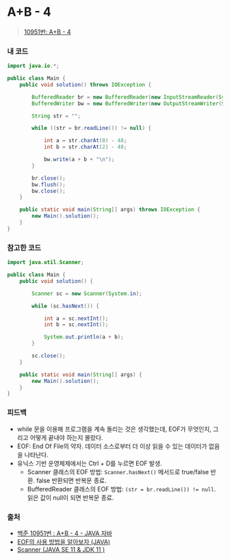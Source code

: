 # A+B - 4

> [10951번: A+B - 4](https://www.acmicpc.net/problem/10951)

### 내 코드

```java
import java.io.*;

public class Main {
    public void solution() throws IOException {

        BufferedReader br = new BufferedReader(new InputStreamReader(System.in));
        BufferedWriter bw = new BufferedWriter(new OutputStreamWriter(System.out));

        String str = "";

        while ((str = br.readLine()) != null) {

            int a = str.charAt(0) - 48;
            int b = str.charAt(2) - 48;

            bw.write(a + b + "\n");
        }

        br.close();
        bw.flush();
        bw.close();
    }

    public static void main(String[] args) throws IOException {
        new Main().solution();
    }
}
```

### 참고한 코드

```java
import java.util.Scanner;

public class Main {
    public void solution() {

        Scanner sc = new Scanner(System.in);

        while (sc.hasNext()) {

            int a = sc.nextInt();
            int b = sc.nextInt();

            System.out.println(a + b);
        }

        sc.close();
    }

    public static void main(String[] args) {
        new Main().solution();
    }
}
```

### 피드백

* while 문을 이용해 프로그램을 계속 돌리는 것은 생각했는데, EOF가 무엇인지, 그리고 어떻게 끝내야 하는지 몰랐다.
* EOF: End Of File의 약자. 데이터 소스로부터 더 이상 읽을 수 있는 데이터가 없음을 나타난다.
* 유닉스 기반 운영체제에서는 Ctrl + D를 누르면 EOF 발생.
    * Scanner 클래스의 EOF 방법: `Scanner.hasNext()` 메서드로 true/false 반환. false 반환되면 반복문 종료.
    * BufferedReader 클래스의 EOF 방법: `(str = br.readLine()) != null`. 읽은 값이 null이 되면 반복문 종료.

### 출처

* [백준 10951번 : A+B - 4 - JAVA 자바](https://st-lab.tistory.com/40?category=830885)
* [EOF의 사용 방법을 알아보자 (JAVA)](https://steady-coding.tistory.com/227)
* [Scanner (JAVA SE 11 & JDK 11 )](https://docs.oracle.com/en/java/javase/11/docs/api/java.base/java/util/Scanner.html#hasNext():~:text=of%20this%20scanner-,hasNext,-public%C2%A0boolean%C2%A0hasNext)
